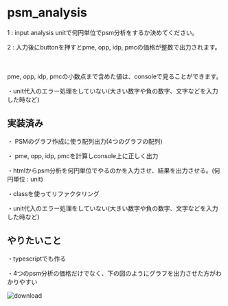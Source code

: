 # psm_analysis

1 : input analysis unitで何円単位でpsm分析をするか決めてください。

2 : 入力後にbuttonを押すとpme, opp, idp, pmcの価格が整数で出力されます。

　
 
 
pme, opp, idp, pmcの小数点まで含めた値は、consoleで見ることができます。

・unit代入のエラー処理をしていない(大きい数字や負の数字、文字などを入力した時など)

## 実装済み
・ PSMのグラフ作成に使う配列出力(4つのグラフの配列)

・ pme, opp, idp, pmcを計算しconsole上に正しく出力

・htmlからpsm分析を何円単位でやるのかを入力させ、結果を出力させる。(何円単位 : unit)

・classを使ってリファクタリング

・unit代入のエラー処理をしていない(大きい数字や負の数字、文字などを入力した時など)

## やりたいこと
・typescriptでも作る

・4つのpsm分析の価格だけでなく、下の図のようにグラフを出力させた方がわかりやすい

![download](https://github.com/Ko-nifuramu/psm_analysis/assets/115874828/55f1e850-684f-4415-879e-634da38a5c5d)

